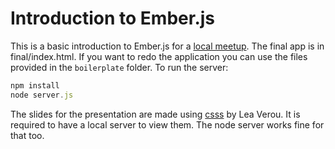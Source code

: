 # Introduction to Ember.js
This is a basic introduction to Ember.js for a [local meetup](http://www.meetup.com/javascript-enthusiasts/events/138068622/).
The final app is in final/index.html. If you want to redo the application you can use the
files provided in the `boilerplate` folder.
To run the server:

```javascript
npm install
node server.js
```

The slides for the presentation are made using [csss](https://github.com/LeaVerou/csss) by Lea Verou. It is required to have a local server to view them. The node server works fine for that too.

